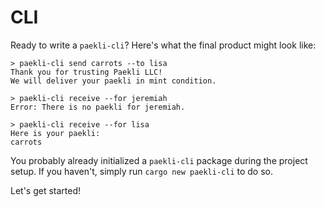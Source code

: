 # CLI

Ready to write a `paekli-cli`?
Here's what the final product might look like:

```
> paekli-cli send carrots --to lisa
Thank you for trusting Paekli LLC!
We will deliver your paekli in mint condition.

> paekli-cli receive --for jeremiah
Error: There is no paekli for jeremiah.

> paekli-cli receive --for lisa
Here is your paekli:
carrots
```

You probably already initialized a `paekli-cli` package during the project setup.
If you haven't, simply run `cargo new paekli-cli` to do so.

Let's get started!
